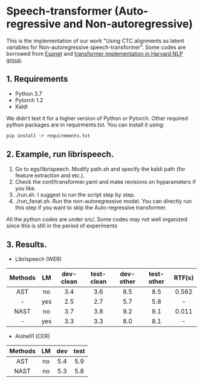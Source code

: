 # Speech-transformer (Auto-regressive and Non-autoregressive)

This is the implementation of our work "Using CTC alignments as latent variables for Non-autoregressive speech-transformer". Some codes are borrowed from [Espnet](https://github.com/espnet/espnet) and [transformer implementation in Harvard NLP group](https://nlp.seas.harvard.edu/2018/04/03/attention.html).

## 1. Requirements

- Python 3.7
- Pytorch 1.2
- Kaldi

We didn't test it for a higher version of Python or Pytorch. Other required python packages are in requirments.txt. You can install it using:
```
pip install -r requirements.txt
```

## 2. Example, run librispeech.

1. Go to egs/librispeech. Modify path.sh and specify the kaldi path (for feature extraction and etc.).
2. Check the conf/transformer.yaml and make revisions on hyparameters if you like.
3. ./run.sh. I suggest to run the script step by step.
4. ./run\_fanat.sh. Run the non-autoregressive model. You can directly run this step if you want to skip the Auto-regressive transformer.

All the python codes are under src/. Some codes may not well organized since this is still in the period of experiments

## 3. Results.

- Librispeech (WER)

| Methods |  LM  | dev-clean | test-clean | dev-other | test-other | RTF(s) |
|   :-:   |  :-: |    :-:    |     :-:    |    :-:    |    :-:     | :-:    |
|   AST   |  no  |    3.4    |     3.6    |    8.5    |    8.5     | 0.562  |
|   -     |  yes |    2.5    |     2.7    |    5.7    |    5.8     |   -    |
|   NAST  |  no  |    3.7    |     3.8    |    9.2    |    9.1     | 0.011  |
|   -     |  yes |    3.3    |     3.3    |    8.0    |    8.1     |   -    |

- Aishell1 (CER)

| Methods |  LM  | dev  | test  | 
|   :-:   |  :-: | :-:  | :-:   | 
|   AST   |  no  | 5.4  |  5.9  |
|   NAST  |  no  | 5.3  |  5.8  |




